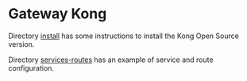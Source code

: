 # Gateway Kong

Directory [install](./install/README.md) has some instructions to install the Kong Open Source version.

Directory [services-routes](./services-routes/README.md) has an example of service and route configuration.